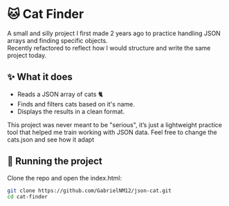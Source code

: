 # 🐱 Cat Finder

A small and silly project I first made 2 years ago to practice handling JSON arrays and finding specific objects.  
Recently refactored to reflect how I would structure and write the same project today.

## ✨ What it does
- Reads a JSON array of cats 🐈
- Finds and filters cats based on it's name.
- Displays the results in a clean format.

This project was never meant to be "serious", it’s just a lightweight practice tool that helped me train working with JSON data. Feel free to change the cats.json and see how it adapt

## 🚀 Running the project
Clone the repo and open the index.html:

```bash
git clone https://github.com/GabrielNM12/json-cat.git
cd cat-finder
